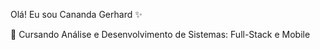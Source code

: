 Olá! Eu sou Cananda Gerhard ✨

📖 Cursando Análise e Desenvolvimento de Sistemas: Full-Stack e Mobile

